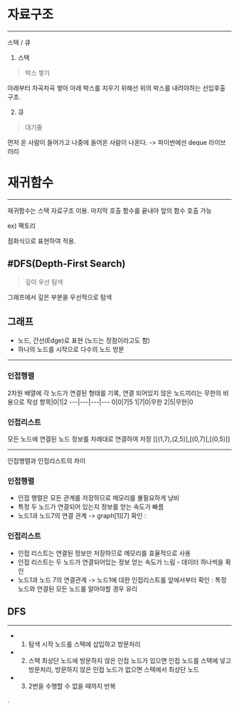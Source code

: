 # 자료구조
---
스택 / 큐

1. 스택
> 박스 쌓기

아래부터 차곡차곡 쌓아 아래 박스를 치우기 위해선 위의 박스를 내려야하는 선입후출 구조.

2. 큐
>대기줄

먼저 온 사람이 들어가고 나중에 들어온 사람이 나온다.
-> 파이썬에선 deque 라이브러리

# 재귀함수
---
재귀함수는 스택 자료구조 이용. 마지막 호출 함수를 끝내야 앞의 함수 호출 가능

ex) 팩토리

점화식으로 표현하여 적용.

#DFS(Depth-First Search)
---
>깊이 우선 탐색

그래프에서 깊은 부분을 우선적으로 탐색

## 그래프
* 노드, 간선(Edge)로 표현 (노드는 정점이라고도 함)
* 하나의 노드를 시작으로 다수의 노드 방문
---
### 인접행렬
2차원 배열에 각 노드가 연결된 형태를 기록, 연결 되어있지 않은 노드끼리는 무한의 비용으로 작성
항목|0|1|2
---|---|---|---
0|0|7|5
1|7|0|무한
2|5|무한|0

### 인접리스트
모든 노드에 연결된 노드 정보를 차례대로 연결하여 저장
[[(1,7),(2,5)],[(0,7)],[(0,5)]]

---
인접행렬과 인접리스트의 차이
### 인접행렬
* 인접 행렬은 모든 관계를 저장하므로 메모리를 불필요하게 낭비
* 특정 두 노드가 연결되어 있는지 정보를 얻는 속도가 빠름
* 노드1과 노드7의 연결 관계 -> graph[1][7] 확인 :

### 인접리스트
* 인접 리스트는 연결된 정보만 저장하므로 메모리를 효율적으로 사용
* 인접 리스트는 두 노드가 연결되어있는 정보 얻는 속도가 느림 - 데이터 하나씩을 확인
* 노드1과 노드 7의 연결관계 -> 노드1에 대한 인접리스트를 앞에서부터 확인 : 특정 노드와 연결된 모든 노드를 알아야할 경우 유리

## DFS
---
* 1. 탐색 시작 노드를 스택에 삽입하고 방문처리
* 2. 스택 최상단 노드에 방문하지 않은 인접 노드가 있으면 인접 노드를 스택에 넣고 방문처리, 방문하지 않은 인접 노드가 없으면 스택에서 최상단 노드
* 3. 2번을 수행할 수 없을 때까지 반복


















.
